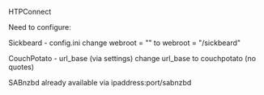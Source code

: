 HTPConnect


Need to configure:

Sickbeard - config.ini
change webroot = "" to webroot = "/sickbeard"

CouchPotato - url_base (via settings)
change url_base to couchpotato    (no quotes)

SABnzbd
already available via ipaddress:port/sabnzbd